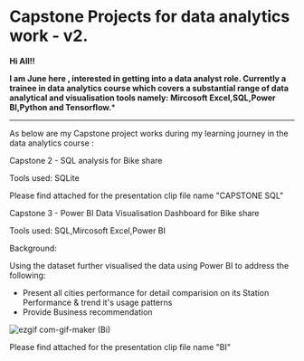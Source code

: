# Capstone Projects for data analytics work - v2.

**Hi All!!**

**I am June here , interested in getting into a data analyst role.
Currently a trainee in data analytics course which covers a substantial range of data analytical and visualisation tools namely: Mircosoft Excel,SQL,Power BI,Python and Tensorflow.***

---
As below are my Capstone project works during my learning journey in the data analytics course  :

Capstone 2 - SQL analysis for Bike share

Tools used: SQLite

Please find attached for the presentation clip  file name "CAPSTONE SQL"


Capstone 3 - Power BI Data Visualisation Dashboard for Bike share

Tools used: SQL,Mircosoft Excel,Power BI

Background:

Using the dataset further visualised the data using Power BI to address the following:

- Present all cities performance for detail comparision on its Station Performance & trend it's usage patterns
- Provide Business recommendation


![ezgif com-gif-maker (Bi)](https://user-images.githubusercontent.com/106800713/189535808-a29ac17b-f929-4a13-a915-33da816f36d8.gif)





Please find attached for the presentation clip file name "BI"




